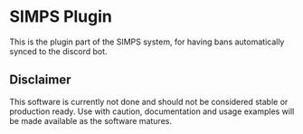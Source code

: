 # SIMPS Plugin

This is the plugin part of the SIMPS system, for having bans automatically synced to the discord bot.

## Disclaimer
This software is currently not done and should not be considered stable or production ready.
Use with caution, documentation and usage examples will be made available as the software matures.
